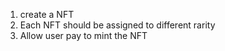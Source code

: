1. create a NFT
2. Each NFT should be assigned to different rarity
3. Allow user pay to mint the NFT
